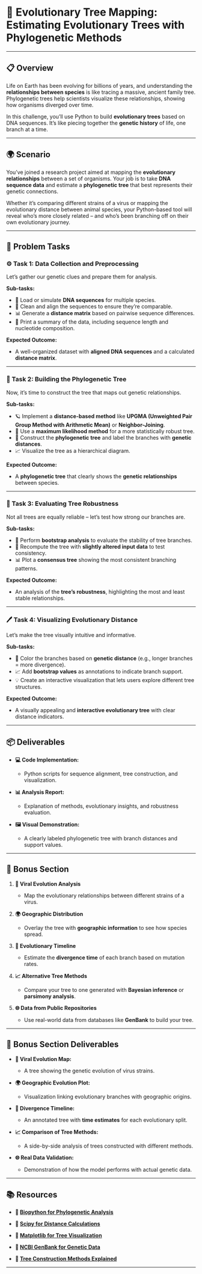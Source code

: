 # 🌱 Evolutionary Tree Mapping: Estimating Evolutionary Trees with Phylogenetic Methods

---

## 📋 Overview
Life on Earth has been evolving for billions of years, and understanding the **relationships between species** is like tracing a massive, ancient family tree. Phylogenetic trees help scientists visualize these relationships, showing how organisms diverged over time. 

In this challenge, you’ll use Python to build **evolutionary trees** based on DNA sequences. It’s like piecing together the **genetic history** of life, one branch at a time. 

---

## 🌍 Scenario
You’ve joined a research project aimed at mapping the **evolutionary relationships** between a set of organisms. Your job is to take **DNA sequence data** and estimate a **phylogenetic tree** that best represents their genetic connections. 

Whether it’s comparing different strains of a virus or mapping the evolutionary distance between animal species, your Python-based tool will reveal who’s more closely related – and who’s been branching off on their own evolutionary journey. 

---

## 📝 Problem Tasks

### ⚙️ Task 1: Data Collection and Preprocessing
Let’s gather our genetic clues and prepare them for analysis. 

**Sub-tasks:**
- 🌱 Load or simulate **DNA sequences** for multiple species.  
- 🧬 Clean and align the sequences to ensure they’re comparable.  
- 📊 Generate a **distance matrix** based on pairwise sequence differences.  
- 📝 Print a summary of the data, including sequence length and nucleotide composition.  

**Expected Outcome:**
- A well-organized dataset with **aligned DNA sequences** and a calculated **distance matrix**.  

---

### 🔬 Task 2: Building the Phylogenetic Tree
Now, it’s time to construct the tree that maps out genetic relationships. 

**Sub-tasks:**
- 🪐 Implement a **distance-based method** like **UPGMA (Unweighted Pair Group Method with Arithmetic Mean)** or **Neighbor-Joining**.  
- 🧠 Use a **maximum likelihood method** for a more statistically robust tree.  
- 🌳 Construct the **phylogenetic tree** and label the branches with **genetic distances**.  
- 📈 Visualize the tree as a hierarchical diagram.  

**Expected Outcome:**
- A **phylogenetic tree** that clearly shows the **genetic relationships** between species.  

---

### 🔧 Task 3: Evaluating Tree Robustness
Not all trees are equally reliable – let’s test how strong our branches are. 

**Sub-tasks:**
- 🔄 Perform **bootstrap analysis** to evaluate the stability of tree branches.  
- 📏 Recompute the tree with **slightly altered input data** to test consistency.  
- 📊 Plot a **consensus tree** showing the most consistent branching patterns.  

**Expected Outcome:**
- An analysis of the **tree’s robustness**, highlighting the most and least stable relationships.  

---

### 🖊️ Task 4: Visualizing Evolutionary Distance
Let’s make the tree visually intuitive and informative. 

**Sub-tasks:**
- 🌟 Color the branches based on **genetic distance** (e.g., longer branches = more divergence).  
- 📈 Add **bootstrap values** as annotations to indicate branch support.  
- 💡 Create an interactive visualization that lets users explore different tree structures.  

**Expected Outcome:**
- A visually appealing and **interactive evolutionary tree** with clear distance indicators.  

---

## 📦 Deliverables
- **💻 Code Implementation:**
  - Python scripts for sequence alignment, tree construction, and visualization.  

- **📊 Analysis Report:**
  - Explanation of methods, evolutionary insights, and robustness evaluation.  

- **🖼️ Visual Demonstration:**
  - A clearly labeled phylogenetic tree with branch distances and support values.  

---

## 🎁 Bonus Section
1. **🦠 Viral Evolution Analysis**
   - Map the evolutionary relationships between different strains of a virus.  

2. **🌍 Geographic Distribution**
   - Overlay the tree with **geographic information** to see how species spread.  

3. **🔄 Evolutionary Timeline**
   - Estimate the **divergence time** of each branch based on mutation rates.  

4. **📈 Alternative Tree Methods**
   - Compare your tree to one generated with **Bayesian inference** or **parsimony analysis**.  

5. **🌐 Data from Public Repositories**
   - Use real-world data from databases like **GenBank** to build your tree.  

---

## 🏅 Bonus Section Deliverables
- **🦠 Viral Evolution Map:**
  - A tree showing the genetic evolution of virus strains.  

- **🌍 Geographic Evolution Plot:**
  - Visualization linking evolutionary branches with geographic origins.  

- **🔄 Divergence Timeline:**
  - An annotated tree with **time estimates** for each evolutionary split.  

- **📈 Comparison of Tree Methods:**
  - A side-by-side analysis of trees constructed with different methods.  

- **🌐 Real Data Validation:**
  - Demonstration of how the model performs with actual genetic data.  

---

## 📚 Resources

- **🔗 [Biopython for Phylogenetic Analysis](https://biopython.org/)**  

- **🔗 [Scipy for Distance Calculations](https://www.scipy.org/)**  

- **🔗 [Matplotlib for Tree Visualization](https://matplotlib.org/)**  

- **🔗 [NCBI GenBank for Genetic Data](https://www.ncbi.nlm.nih.gov/)**  

- **🔗 [Tree Construction Methods Explained](https://academic.oup.com/mbe)**

---
